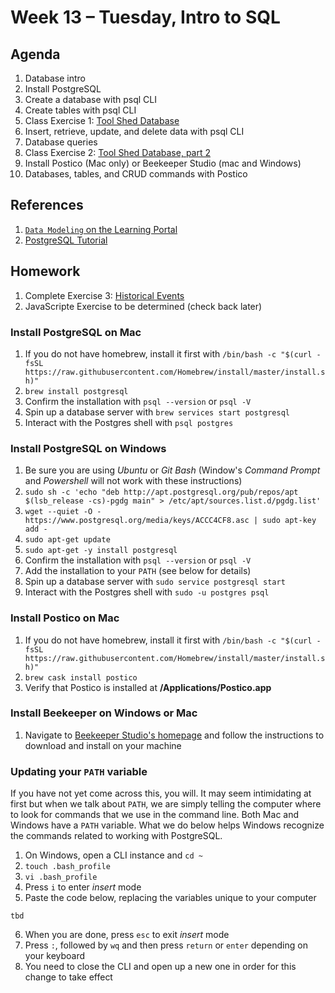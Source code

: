 # Week 13 – Tuesday, Intro to SQL

## Agenda
1. Database intro
1. Install PostgreSQL
1. Create a database with psql CLI
1. Create tables with psql CLI
1. Class Exercise 1: [Tool Shed Database](./ex1/README.md)
1. Insert, retrieve, update, and delete data with psql CLI
1. Database queries
1. Class Exercise 2: [Tool Shed Database, part 2](./ex2/README.md)
1. Install Postico (Mac only) or Beekeeper Studio (mac and Windows)
1. Databases, tables, and CRUD commands with Postico

## References
1. [`Data Modeling` on the Learning Portal](https://learn.digitalcrafts.com/flex/lessons/databases/data-modeling/#learning-objectives)
1. [PostgreSQL Tutorial](https://www.postgresqltutorial.com)

## Homework
1. Complete Exercise 3: [Historical Events](./ex3/README.md)
1. JavaScripte Exercise to be determined (check back later)

### Install PostgreSQL on Mac
1. If you do not have homebrew, install it first with `/bin/bash -c "$(curl -fsSL https://raw.githubusercontent.com/Homebrew/install/master/install.sh)"`
1. `brew install postgresql`
1. Confirm the installation with `psql --version` or `psql -V`
1. Spin up a database server with `brew services start postgresql`
1. Interact with the Postgres shell with `psql postgres`


### Install PostgreSQL on Windows
1. Be sure you are using _Ubuntu_ or _Git Bash_ (Window's _Command Prompt_ and _Powershell_ will not work with these instructions)
1. `sudo sh -c 'echo "deb http://apt.postgresql.org/pub/repos/apt $(lsb_release -cs)-pgdg main" > /etc/apt/sources.list.d/pgdg.list'`
1. `wget --quiet -O - https://www.postgresql.org/media/keys/ACCC4CF8.asc | sudo apt-key add -`
1. `sudo apt-get update`
1. `sudo apt-get -y install postgresql`
1. Confirm the installation with `psql --version` or `psql -V`
1. Add the installation to your `PATH` (see below for details)
1. Spin up a database server with `sudo service postgresql start`
1. Interact with the Postgres shell with `sudo -u postgres psql`

### Install Postico on Mac
1. If you do not have homebrew, install it first with `/bin/bash -c "$(curl -fsSL https://raw.githubusercontent.com/Homebrew/install/master/install.sh)"`
1. `brew cask install postico`
1. Verify that Postico is installed at **/Applications/Postico.app**

### Install Beekeeper on Windows or Mac
1. Navigate to [Beekeeper Studio's homepage](https://www.beekeeperstudio.io) and follow the instructions to download and install on your machine

### Updating your `PATH` variable
If you have not yet come across this, you will. It may seem intimidating at first but when we talk about `PATH`, we are simply telling the computer where to look for commands that we use in the command line. Both Mac and Windows have a `PATH` variable. What we do below helps Windows recognize the commands related to working with PostgreSQL.
1. On Windows, open a CLI instance and `cd ~`
2. `touch .bash_profile`
3. `vi .bash_profile`
4. Press `i` to enter _insert_ mode
5. Paste the code below, replacing the variables unique to your computer
```
tbd
```
6. When you are done, press `esc` to exit _insert_ mode
7. Press `:`, followed by `wq` and then press `return` or `enter` depending on your keyboard
8. You need to close the CLI and open up a new one in order for this change to take effect
